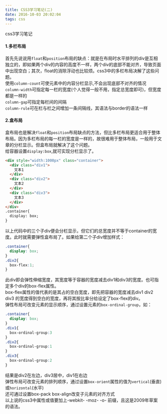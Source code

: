 ```yaml
---
title: CSS3学习笔记(二)
date: 2016-10-03 20:02:04
tags: css
---
```

css3学习笔记
<!--more-->
#### 1.多栏布局
  首先先说说用`float`和`position`布局的缺点：就是在布局时水平排列的div是互相独立的，即如果两个div的内容的高度不一样，两个div的底部不能对齐，导致页面中出现空白；其次，float的消除浮动也比较烦。css3中的多栏布局决解了这些问题。  
  使用`column-count`可使元素中的内容分栏显示,不会出现底部不对齐的情况  
  `column-width`可指定每一栏的宽度(个人觉得一般不用，指定总宽度即可)，但宽度都是一样的  
  `column-gap`可指定每栏间的间隔     
  `column-rule`可在栏与栏之间增加一条间隔线，其语法与border的语法一样
#### 2.盒布局
  盒布局也是解决`float`和`position`布局缺点的方法，但比多栏布局更适合用于整体布局。因为多栏布局的每一栏的宽度是一样的，故很难用于整体布局，一般用于文章的分栏显示。但盒布局就解决了这个问题。  
  给容器设置`display:box`,就可实现分栏显示了。
  ```html
  <div style="width:1000px" class="container">
    <div class="div1">
      文本1
    </div>
    <div class="div2">
      文本2
    </div>
    <div class="div3">
      文本3
    </div>
  </div>
  .container{
    display: box;
  }
  ```
  以上代码中的三个子div便会分栏显示，但它们的总宽度并不等于container的宽度。此时就需要弹性盒布局了。如果给第二个子div增加样式：
  ```css
  .container{
    display: box;
  }
  .div2{
    box-flex:1;
  }
  ```
  此div即会弹性伸缩宽度，其宽度等于容器的宽度减去div1和div3的宽度。也可指定多个div的box-flex属性。  
  box-flex属性的值代表的是其占的空白宽度，即先把容器的宽度减去div1 div2 div3 的宽度得到空白的宽度，再将其按比率分给设定了box-flex的div。  
  弹性布局可改变元素的显示顺序，通过设置元素的`box-ordinal-group`，如：
  ```css
  .container{
    display: box;
  }
  .div1{
    box-ordinal-group:3
  }
  .div2{
    box-ordinal-group:1
  }
  .div3{
    box-ordinal-group:2
  }
  ```
  结果是div2在左边，div3居中，div1在右边  
  弹性布局可改变元素的排列顺序，通过设置`box-orient`属性的值为`vertical`(垂直)或`horizontal`(水平)  
  还可通过设置box-pack box-align改变子元素的对齐方式  
  以上说的css3中属性或值要加上-webkit-  -moz-  -o-  前缀，且这是2009年草案的语法。
